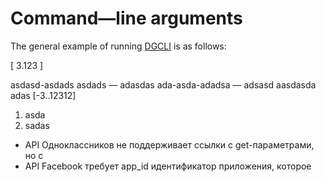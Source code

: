 # Command—line arguments

The general example of running [DGCLI](/en/on-premise/architecture/2gis-cli/overview) is as follows:

[ 3.123 ]

asdasd-asdads asdads  — adasdas ada-asda-adadsa — adsasd aasdasda adas [-3..12312]

1. asda
1. sadas

- АРІ Одноклассников не поддерживает ссылки с get-параметрами, но с
- API Facebook требует app_id идентификатор приложения, которое
